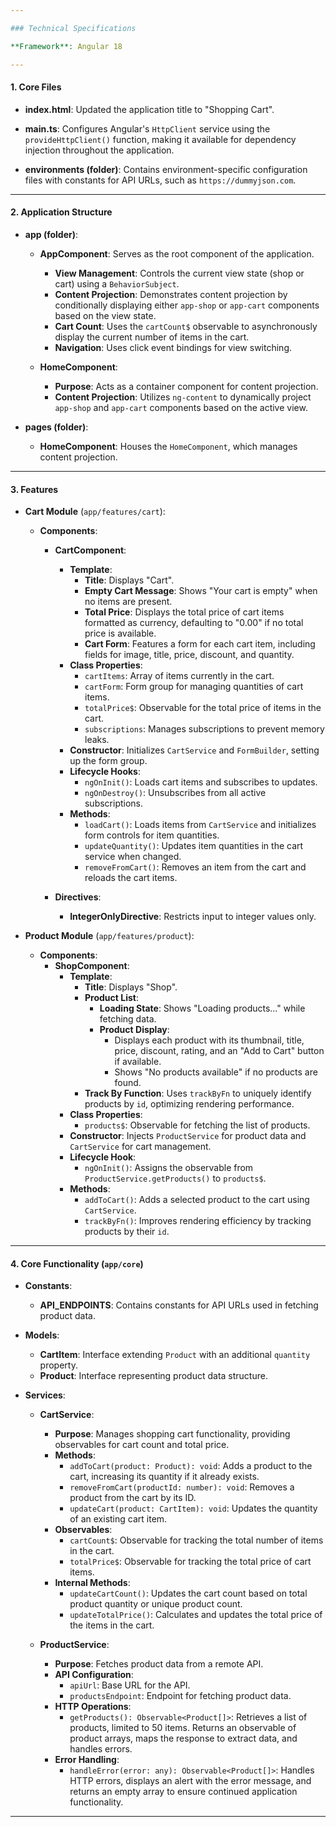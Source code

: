 ```yaml
---

### Technical Specifications

**Framework**: Angular 18

---
```


#### **1. Core Files**

- **index.html**: Updated the application title to "Shopping Cart".

- **main.ts**: Configures Angular's `HttpClient` service using the `provideHttpClient()` function, making it available for dependency injection throughout the application.

- **environments (folder)**: Contains environment-specific configuration files with constants for API URLs, such as `https://dummyjson.com`.

---

#### **2. Application Structure**

- **app (folder)**:
  - **AppComponent**: Serves as the root component of the application.
    - **View Management**: Controls the current view state (shop or cart) using a `BehaviorSubject`.
    - **Content Projection**: Demonstrates content projection by conditionally displaying either `app-shop` or `app-cart` components based on the view state.
    - **Cart Count**: Uses the `cartCount$` observable to asynchronously display the current number of items in the cart.
    - **Navigation**: Uses click event bindings for view switching.

  - **HomeComponent**:
    - **Purpose**: Acts as a container component for content projection.
    - **Content Projection**: Utilizes `ng-content` to dynamically project `app-shop` and `app-cart` components based on the active view.

- **pages (folder)**:
  - **HomeComponent**: Houses the `HomeComponent`, which manages content projection.

---

#### **3. Features**

- **Cart Module** (`app/features/cart`):
  - **Components**:
    - **CartComponent**:
      - **Template**:
        - **Title**: Displays "Cart".
        - **Empty Cart Message**: Shows "Your cart is empty" when no items are present.
        - **Total Price**: Displays the total price of cart items formatted as currency, defaulting to "0.00" if no total price is available.
        - **Cart Form**: Features a form for each cart item, including fields for image, title, price, discount, and quantity.
      - **Class Properties**:
        - `cartItems`: Array of items currently in the cart.
        - `cartForm`: Form group for managing quantities of cart items.
        - `totalPrice$`: Observable for the total price of items in the cart.
        - `subscriptions`: Manages subscriptions to prevent memory leaks.
      - **Constructor**: Initializes `CartService` and `FormBuilder`, setting up the form group.
      - **Lifecycle Hooks**:
        - `ngOnInit()`: Loads cart items and subscribes to updates.
        - `ngOnDestroy()`: Unsubscribes from all active subscriptions.
      - **Methods**:
        - `loadCart()`: Loads items from `CartService` and initializes form controls for item quantities.
        - `updateQuantity()`: Updates item quantities in the cart service when changed.
        - `removeFromCart()`: Removes an item from the cart and reloads the cart items.

    - **Directives**:
      - **IntegerOnlyDirective**: Restricts input to integer values only.

- **Product Module** (`app/features/product`):
  - **Components**:
    - **ShopComponent**:
      - **Template**:
        - **Title**: Displays "Shop".
        - **Product List**:
          - **Loading State**: Shows "Loading products..." while fetching data.
          - **Product Display**:
            - Displays each product with its thumbnail, title, price, discount, rating, and an "Add to Cart" button if available.
            - Shows "No products available" if no products are found.
        - **Track By Function**: Uses `trackByFn` to uniquely identify products by `id`, optimizing rendering performance.
      - **Class Properties**:
        - `products$`: Observable for fetching the list of products.
      - **Constructor**: Injects `ProductService` for product data and `CartService` for cart management.
      - **Lifecycle Hook**:
        - `ngOnInit()`: Assigns the observable from `ProductService.getProducts()` to `products$`.
      - **Methods**:
        - `addToCart()`: Adds a selected product to the cart using `CartService`.
        - `trackByFn()`: Improves rendering efficiency by tracking products by their `id`.

---

#### **4. Core Functionality** (`app/core`)

- **Constants**:
  - **API_ENDPOINTS**: Contains constants for API URLs used in fetching product data.

- **Models**:
  - **CartItem**: Interface extending `Product` with an additional `quantity` property.
  - **Product**: Interface representing product data structure.

- **Services**:
  - **CartService**:
    - **Purpose**: Manages shopping cart functionality, providing observables for cart count and total price.
    - **Methods**:
      - `addToCart(product: Product): void`: Adds a product to the cart, increasing its quantity if it already exists.
      - `removeFromCart(productId: number): void`: Removes a product from the cart by its ID.
      - `updateCart(product: CartItem): void`: Updates the quantity of an existing cart item.
    - **Observables**:
      - `cartCount$`: Observable for tracking the total number of items in the cart.
      - `totalPrice$`: Observable for tracking the total price of cart items.
    - **Internal Methods**:
      - `updateCartCount()`: Updates the cart count based on total product quantity or unique product count.
      - `updateTotalPrice()`: Calculates and updates the total price of the items in the cart.

  - **ProductService**:
    - **Purpose**: Fetches product data from a remote API.
    - **API Configuration**:
      - `apiUrl`: Base URL for the API.
      - `productsEndpoint`: Endpoint for fetching product data.
    - **HTTP Operations**:
      - `getProducts(): Observable<Product[]>`: Retrieves a list of products, limited to 50 items. Returns an observable of product arrays, maps the response to extract data, and handles errors.
    - **Error Handling**:
      - `handleError(error: any): Observable<Product[]>`: Handles HTTP errors, displays an alert with the error message, and returns an empty array to ensure continued application functionality.

---

